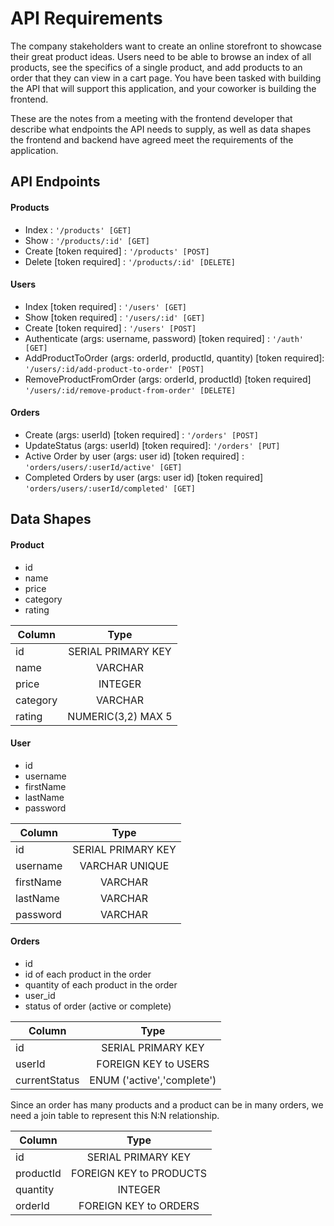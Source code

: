 # API Requirements
The company stakeholders want to create an online storefront to showcase their great product ideas. Users need to be able to browse an index of all products, see the specifics of a single product, and add products to an order that they can view in a cart page. You have been tasked with building the API that will support this application, and your coworker is building the frontend.

These are the notes from a meeting with the frontend developer that describe what endpoints the API needs to supply, as well as data shapes the frontend and backend have agreed meet the requirements of the application. 

## API Endpoints
#### Products
- Index : `'/products' [GET]`
- Show : `'/products/:id' [GET]`
- Create [token required] : `'/products' [POST]`
- Delete [token required] : `'/products/:id' [DELETE]`

#### Users
- Index [token required] : `'/users' [GET]`
- Show [token required] : `'/users/:id' [GET]`
- Create [token required] : `'/users' [POST]`
- Authenticate (args: username, password) [token required] : `'/auth' [GET]`
- AddProductToOrder (args: orderId, productId, quantity) [token required]: `'/users/:id/add-product-to-order' [POST]`
- RemoveProductFromOrder (args: orderId, productId) [token required] `'/users/:id/remove-product-from-order' [DELETE]`

#### Orders
- Create (args: userId) [token required] : `'/orders' [POST]`
- UpdateStatus (args: userId) [token required]: `'/orders' [PUT]`
- Active Order by user (args: user id) [token required] : `'orders/users/:userId/active' [GET]`
- Completed Orders by user (args: user id) [token required] `'orders/users/:userId/completed' [GET]`

<!-- TBD
### Dashboard
- [OPTIONAL] Top 5 most popular products  : `/top-five-products' [GET]`
- [OPTIONAL] Products by category (args: product category) : `'/products-in-category'[GET]`
-->

## Data Shapes
#### Product
- id
- name
- price
- category
- rating

| Column        | Type               |
| ------------- |:------------------:|
| id            | SERIAL PRIMARY KEY |
| name          | VARCHAR            |
| price         | INTEGER            |
| category      | VARCHAR            |
| rating        | NUMERIC(3,2) MAX 5 |

#### User
- id
- username
- firstName
- lastName
- password

| Column        | Type               |
| ------------- |:------------------:|
| id            | SERIAL PRIMARY KEY |
| username      | VARCHAR  UNIQUE    |
| firstName     | VARCHAR            |
| lastName      | VARCHAR            |
| password      | VARCHAR            |

#### Orders
- id
- id of each product in the order
- quantity of each product in the order
- user_id
- status of order (active or complete)

| Column        | Type                        |
| ------------- |:---------------------------:|
| id            | SERIAL PRIMARY KEY          |
| userId        | FOREIGN KEY to USERS        |
| currentStatus | ENUM ('active','complete')  |

Since an order has many products and a product can be in many orders, we need a join
table to represent this N:N relationship.

| Column        | Type                       |
| ------------- |:--------------------------:|
| id            | SERIAL PRIMARY KEY         |
| productId     | FOREIGN KEY to PRODUCTS    |
| quantity      | INTEGER                    |
| orderId       | FOREIGN KEY to ORDERS      |

